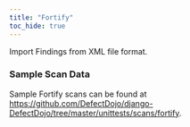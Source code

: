 ```yaml
---
title: "Fortify"
toc_hide: true
---
```

Import Findings from XML file format.

### Sample Scan Data
Sample Fortify scans can be found at https://github.com/DefectDojo/django-DefectDojo/tree/master/unittests/scans/fortify.